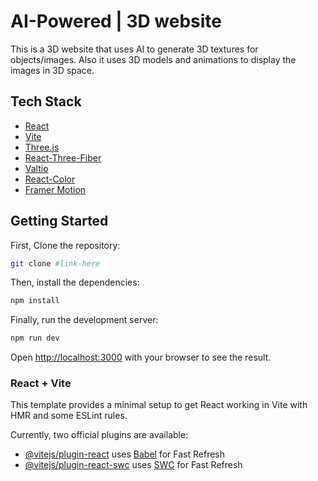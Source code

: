 # AI-Powered | 3D website

This is a 3D website that uses AI to generate 3D textures for objects/images. Also it uses 3D models and animations to display the images in 3D space.

<!-- Check out the [live demo](https://ai-powered-3d-website.vercel.app/). -->

## Tech Stack

- [React](https://reactjs.org/)
- [Vite](https://vitejs.dev/)
- [Three.js](https://threejs.org/)
- [React-Three-Fiber](https://docs.pmnd.rs/react-three-fiber/getting-started/introduction)
- [Valtio](https://valtio.pmnd.rs/docs/introduction/getting-started)
- [React-Color](https://casesandberg.github.io/react-color/)
- [Framer Motion](https://www.framer.com/motion/)

## Getting Started

First, Clone the repository:

```bash
git clone #link-here
```

Then, install the dependencies:

```bash
npm install
```

Finally, run the development server:

```bash
npm run dev
```

Open [http://localhost:3000](http://localhost:3000) with your browser to see the result.

### React + Vite

This template provides a minimal setup to get React working in Vite with HMR and some ESLint rules.

Currently, two official plugins are available:

- [@vitejs/plugin-react](https://github.com/vitejs/vite-plugin-react/blob/main/packages/plugin-react/README.md) uses [Babel](https://babeljs.io/) for Fast Refresh
- [@vitejs/plugin-react-swc](https://github.com/vitejs/vite-plugin-react-swc) uses [SWC](https://swc.rs/) for Fast Refresh
